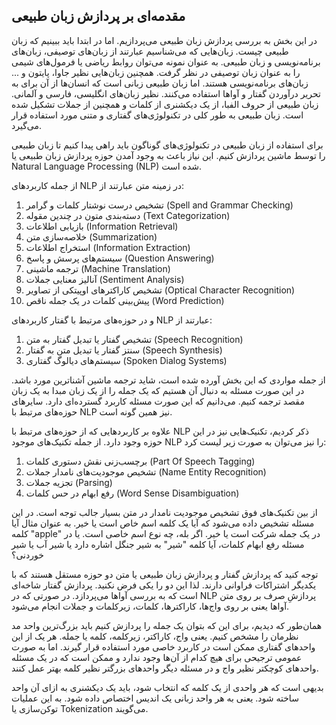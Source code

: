 ## مقدمه‌ای بر پردازش زبان طبیعی

در این بخش به بررسی پردازش زبان طبیعی می‌پردازیم. اما در ابتدا باید ببینیم که زبان طبیعی چیست. زبان‌هایی که می‌شناسیم عبارتند از زبان‌های توصیفی، زبان‌های برنامه‌نویسی و زبان طبیعی. به عنوان نمونه می‌توان روابط ریاضی یا فرمول‌های شیمی را به عنوان زبان توصیفی در نظر گرفت. همچنین زبان‌هایی نظیر جاوا، پایتون و ... زبان‌های برنامه‌نویسی هستند. اما زبان طبیعی زبانی است که انسان‌ها از آن برای به تحریر درآوردن گفتار و آواها استفاده می‌کنند. نظیر زبان‌های انگلیسی، فارسی و آلمانی.  زبان طبیعی از حروف الفبا، از یک دیکشنری از کلمات و همچنین از جملات تشکیل شده است. زبان طبیعی به طور کلی در تکنولوژی‌های گفتاری و متنی مورد استفاده قرار می‌گیرد. 

برای استفاده از زبان طبیعی در تکنولوژی‌های گوناگون باید راهی پیدا کنیم تا زبان طبیعی را توسط ماشین پردازش کنیم. این نیاز باعث به وجود آمدن حوزه پردازش زبان طبیعی یا Natural Language Processing (NLP) شده است.

از جمله کاربردهای NLP در زمینه متن عبارتند از:

1. تشخیص درست نوشتار کلمات و گرامر (Spell and Grammar Checking)
2.  دسته‌بندی متون در چندین مقوله (Text Categorization)
3. بازیابی اطلاعات (Information Retrieval)
4. خلاصه‌سازی متن (Summarization)
5. استخراج اطلاعات (Information Extraction)
6. سیستم‌های پرسش و پاسخ (Question Answering)
7. ترجمه ماشینی (Machine Translation)
8. آنالیز معنایی جملات (Sentiment Analysis)
9. تشخیص کاراکترهای اوپیتکی از تصاویر (Optical Character Recognition)
10. پیش‌بینی کلمات در یک جمله ناقص (Word Prediction)

و در حوزه‌های مرتبط با گفتار کاربردهای NLP عبارتند از:

1. تشخیص گفتار یا تبدیل گفتار به متن (Speech Recognition)
2. سنتز گفتار یا تبدیل متن به گفتار (Speech Synthesis)
3. سیستم‌های دیالوگ گفتاری (Spoken Dialog Systems)

از جمله مواردی که این بخش آورده شده است، شاید ترجمه ماشین آشناترین مورد باشد. در این صورت مسئله به دنبال آن هستیم که یک جمله را از یک زبان مبدا به یک زبان مقصد ترجمه کنیم. می‌دانیم که این صورت مسئله کاربرد گسترده‌ای دارد. سایرهای حوزه‌های مرتبط با NLP نیز همین گونه است. 



 علاوه بر کاربردهایی که از حوزه‌های مرتبط با NLP ذکر کردیم، تکنیک‌هایی نیز در این حوزه وجود دارد. از جمله تکنیک‌های موجود NLP را نیز می‌توان به صورت زیر لیست کرد:

1. برچسب‌زنی نقش دستوری کلمات (Part Of Speech Tagging)
2. تشخیص موجودیت‌های نامدار جملات (Name Entity Recognition)
3. تجزیه جملات (Parsing)
4. رفع ابهام در حس کلمات (Word Sense Disambiguation)

از بین تکنیک‌های فوق تشخیص موجودیت نامدار در متن بسیار جالب توجه است. در این مسئله تشخیص داده می‌شود که آیا یک کلمه اسم خاص است یا خیر. به عنوان مثال آیا کلمه "apple" در یک جمله شرکت است یا خیر. اگر بله، چه نوع اسم خاصی است. یا در مسئله رفع ابهام کلمات، آیا کلمه "شیر" به شیر جنگل اشاره دارد یا شیر آب یا شیر خوردنی؟

توجه کنید که پردازش گفتار و پردازش زبان طبیعی یا متن دو حوزه مستقل هستند که با یکدیگر اشتراکات فراوانی دارند. لذا این دو را  یکی فرض نکنید. پردازش گفتار شاخه‌ای است که به بررسی آواها می‌پردازد. در صورتی که در NLP پردازشِ صرف بر روی متن آواها یعنی بر روی واج‌ها، کاراکترها، کلمات، زیرکلمات و جملات انجام می‌شود.

همان‌طور که دیدیم، برای این که بتوان یک جمله را پردازش کنیم باید بزرگ‌ترین واحد مد نظرمان را مشخص کنیم. یعنی واج، کاراکتر، زیرکلمه، کلمه یا جمله. هر یک از این واحدهای گفتاری ممکن است در کاربرد خاصی مورد استفاده قرار گیرند. اما به صورت عمومی ترجیحی برای هیچ کدام از آن‌ها وجود ندارد و ممکن است که در یک مسئله واحدهای کوچکتر نظیر واج و در مسئله دیگر واحدهای بزرگتر نظیر کلمه بهتر عمل کنند.

بدیهی است که هر واحدی از یک کلمه که انتخاب شود، باید یک دیکشنری به ازای آن واحد ساخته شود. یعنی به هر واحد زبانی یک اندیس اختصاص داده شود. به این عملیات توکن‌سازی یا Tokenization می‌گویند.

